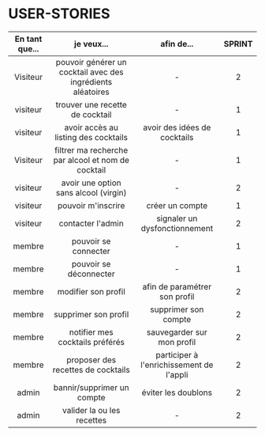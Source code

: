 # USER-STORIES

|**En tant que...** |**je veux...**|**afin de...**|**SPRINT**|
|:----:|:----:|:----:|:----:|
Visiteur| pouvoir générer un cocktail avec des ingrédients aléatoires |-|2
visiteur| trouver une recette de cocktail |-|1
visiteur| avoir accès au listing des cocktails | avoir des idées de cocktails|1
Visiteur| filtrer ma recherche par alcool et nom de cocktail |-|1
visiteur| avoir une option sans alcool (virgin) |-|2
visiteur| pouvoir m'inscrire | créer un compte |1
visiteur| contacter l'admin | signaler un dysfonctionnement |2
membre| pouvoir se connecter |-|1
membre| pouvoir se déconnecter |-|1
membre| modifier son profil | afin de paramétrer son profil |2
membre | supprimer son profil | supprimer son compte |2
membre | notifier mes cocktails préférés | sauvegarder sur mon profil|2
membre | proposer des recettes de cocktails | participer à l'enrichissement de l'appli |2
admin | bannir/supprimer un compte | éviter les doublons |2
admin | valider la ou les recettes |-|2